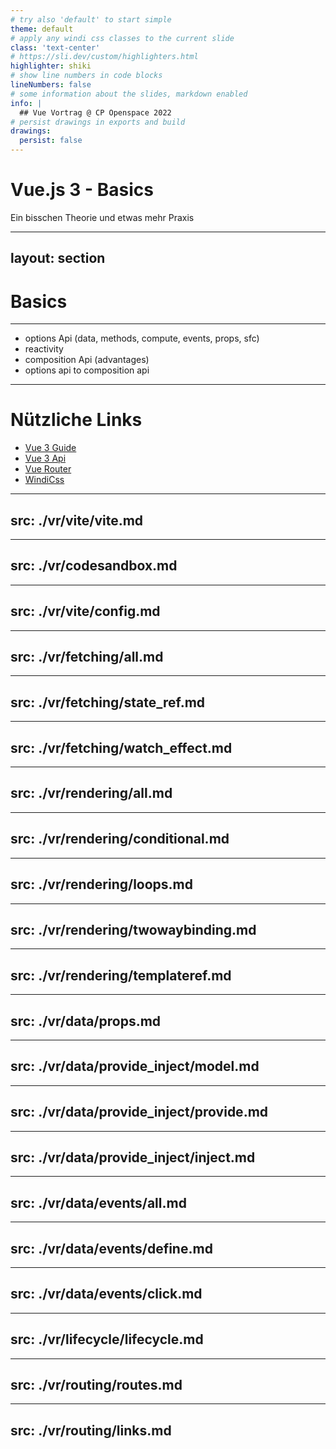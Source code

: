 ```yaml
---
# try also 'default' to start simple
theme: default
# apply any windi css classes to the current slide
class: 'text-center'
# https://sli.dev/custom/highlighters.html
highlighter: shiki
# show line numbers in code blocks
lineNumbers: false
# some information about the slides, markdown enabled
info: |
  ## Vue Vortrag @ CP Openspace 2022
# persist drawings in exports and build
drawings:
  persist: false
---
```


# Vue.js 3 - Basics

Ein bisschen Theorie und etwas mehr Praxis

---
layout: section
---

# Basics

---

- options Api (data, methods, compute, events, props, sfc)
- reactivity
- composition Api (advantages)
- options api to composition api
---

# Nützliche Links

- [Vue 3 Guide](https://v3.vuejs.org/guide/introduction.html)
- [Vue 3 Api](https://v3.vuejs.org/api/)
- [Vue Router](https://next.router.vuejs.org/guide/)
- [WindiCss](https://windicss.org/)

---
src: ./vr/vite/vite.md
---

---
src: ./vr/codesandbox.md
---


---
src: ./vr/vite/config.md
---

---
src: ./vr/fetching/all.md
---

---
src: ./vr/fetching/state_ref.md
---

---
src: ./vr/fetching/watch_effect.md
---

---
src: ./vr/rendering/all.md
---

---
src: ./vr/rendering/conditional.md
---

---
src: ./vr/rendering/loops.md
---

---
src: ./vr/rendering/twowaybinding.md
---

---
src: ./vr/rendering/templateref.md
---

---
src: ./vr/data/props.md
---

---
src: ./vr/data/provide_inject/model.md
---

---
src: ./vr/data/provide_inject/provide.md
---

---
src: ./vr/data/provide_inject/inject.md
---

---
src: ./vr/data/events/all.md
---

---
src: ./vr/data/events/define.md
---

---
src: ./vr/data/events/click.md
---

---
src: ./vr/lifecycle/lifecycle.md
---

---
src: ./vr/routing/routes.md
---

---
src: ./vr/routing/links.md
---

